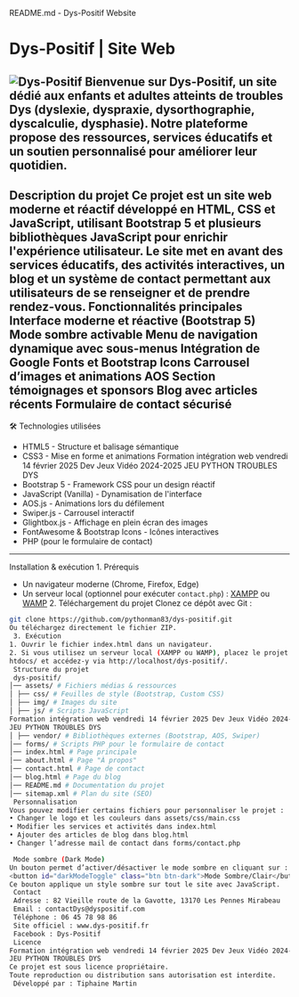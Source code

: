  README.md - Dys-Positif Website
# Dys-Positif | Site Web
![Dys-Positif](assets/img/logo-large.png)
Bienvenue sur Dys-Positif, un site dédié aux enfants et adultes atteints de troubles Dys
(dyslexie, dyspraxie, dysorthographie, dyscalculie, dysphasie).
Notre plateforme propose des ressources, services éducatifs et un soutien personnalisé pour
améliorer leur quotidien.
---
 Description du projet
Ce projet est un site web moderne et réactif développé en HTML, CSS et JavaScript, utilisant
Bootstrap 5 et plusieurs bibliothèques JavaScript pour enrichir l'expérience utilisateur.
Le site met en avant des services éducatifs, des activités interactives, un blog et un système de
contact permettant aux utilisateurs de se renseigner et de prendre rendez-vous.
 Fonctionnalités principales
 Interface moderne et réactive (Bootstrap 5)
 Mode sombre activable
 Menu de navigation dynamique avec sous-menus
 Intégration de Google Fonts et Bootstrap Icons
 Carrousel d’images et animations AOS
 Section témoignages et sponsors
 Blog avec articles récents
 Formulaire de contact sécurisé
---
🛠 Technologies utilisées
- HTML5 - Structure et balisage sémantique
- CSS3 - Mise en forme et animations
Formation intégration web vendredi 14 février 2025 Dev Jeux Vidéo 2024-2025
JEU PYTHON TROUBLES DYS
- Bootstrap 5 - Framework CSS pour un design réactif
- JavaScript (Vanilla) - Dynamisation de l'interface
- AOS.js - Animations lors du défilement
- Swiper.js - Carrousel interactif
- Glightbox.js - Affichage en plein écran des images
- FontAwesome & Bootstrap Icons - Icônes interactives
- PHP (pour le formulaire de contact)
---
 Installation & exécution
 1️. Prérequis
- Un navigateur moderne (Chrome, Firefox, Edge)
- Un serveur local (optionnel pour exécuter `contact.php`) :
[XAMPP](https://www.apachefriends.org/fr/index.html)
ou [WAMP](https://www.wampserver.com/)
 2️. Téléchargement du projet
Clonez ce dépôt avec Git :
```bash
git clone https://github.com/pythonman83/dys-positif.git
Ou téléchargez directement le fichier ZIP.
 3️. Exécution
1. Ouvrir le fichier index.html dans un navigateur.
2. Si vous utilisez un serveur local (XAMPP ou WAMP), placez le projet dans le dossier
htdocs/ et accédez-y via http://localhost/dys-positif/.
 Structure du projet
 dys-positif/
│── assets/ # Fichiers médias & ressources
│ ├── css/ # Feuilles de style (Bootstrap, Custom CSS)
│ ├── img/ # Images du site
│ ├── js/ # Scripts JavaScript
Formation intégration web vendredi 14 février 2025 Dev Jeux Vidéo 2024-2025
JEU PYTHON TROUBLES DYS
│ ├── vendor/ # Bibliothèques externes (Bootstrap, AOS, Swiper)
│── forms/ # Scripts PHP pour le formulaire de contact
│── index.html # Page principale
│── about.html # Page "À propos"
│── contact.html # Page de contact
│── blog.html # Page du blog
│── README.md # Documentation du projet
│── sitemap.xml # Plan du site (SEO)
 Personnalisation
Vous pouvez modifier certains fichiers pour personnaliser le projet :
• Changer le logo et les couleurs dans assets/css/main.css
• Modifier les services et activités dans index.html
• Ajouter des articles de blog dans blog.html
• Changer l’adresse mail de contact dans forms/contact.php

 Mode sombre (Dark Mode)
Un bouton permet d’activer/désactiver le mode sombre en cliquant sur :
<button id="darkModeToggle" class="btn btn-dark">Mode Sombre/Clair</button>
Ce bouton applique un style sombre sur tout le site avec JavaScript.
 Contact
 Adresse : 82 Vieille route de la Gavotte, 13170 Les Pennes Mirabeau
 Email : contactDys@dyspositif.com
 Téléphone : 06 45 78 98 86
 Site officiel : www.dys-positif.fr
 Facebook : Dys-Positif
 Licence
Formation intégration web vendredi 14 février 2025 Dev Jeux Vidéo 2024-2025
JEU PYTHON TROUBLES DYS
Ce projet est sous licence propriétaire.
Toute reproduction ou distribution sans autorisation est interdite.
 Développé par : Tiphaine Martin
